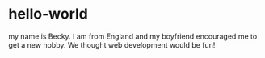 # hello-world 
my name is Becky. I am from England and my boyfriend encouraged me to get a new hobby. We thought web development would be fun!
